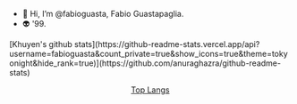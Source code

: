 - 👋 Hi, I’m @fabioguasta, Fabio Guastapaglia. 
- 👽 '99.

<span align="center">
[Khuyen's github stats](https://github-readme-stats.vercel.app/api?username=fabioguasta&count_private=true&show_icons=true&theme=tokyonight&hide_rank=true)](https://github.com/anuraghazra/github-readme-stats)

 [Top Langs](https://github-readme-stats.vercel.app/api/top-langs/?username=fabioguasta&theme=tokyonight) </span>


